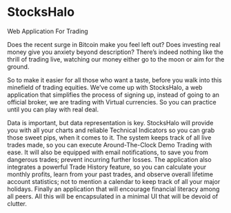 # StocksHalo
Web Application For Trading


Does the recent surge in Bitcoin make you feel left out?
Does investing real money give you anxiety beyond description?
There’s indeed nothing like the thrill of trading live, watching our money either go to the moon or aim for the ground.

So to make it easier for all those who want a taste, before you walk into this minefield of trading equities.
We’ve come up with StocksHalo, a web application that simplifies the process of signing up, instead of going to an official broker, we are trading with Virtual currencies. So you can practice until you can play with real deal.

Data is important, but data representation is key. StocksHalo will provide you with all your charts and reliable Technical Indicators so you can grab those sweet pips, when it comes to it.
The system keeps track of all live trades made, so you can execute Around-The-Clock Demo Trading with ease. It will also be equipped with email notifications, to save you from dangerous trades; prevent incurring further losses. The application also integrates a powerful Trade History feature, so you can calculate your monthly profits, learn from your past trades, and observe overall lifetime account statistics; not to mention a calendar to keep track of all your major holidays. Finally an application that will encourage financial literacy among all peers. 
All this will be encapsulated in a minimal UI that will be devoid of clutter.
